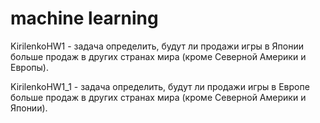 # machine learning
KirilenkoHW1 - задача определить, будут ли продажи игры в Японии больше продаж в других странах мира (кроме Северной Америки и Европы).

KirilenkoHW1_1 - задача определить, будут ли продажи игры в Европе больше продаж в других странах мира (кроме Северной Америки и Японии).
